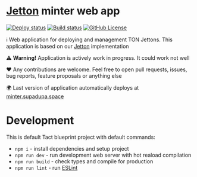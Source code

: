 # [Jetton](https://github.com/supadupadao/jetton) minter web app

[![Deploy status](https://img.shields.io/github/actions/workflow/status/supadupadao/minter/static.yml?label=deploy)](https://github.com/supadupadao/minter/actions/workflows/static.yml)
[![Build status](https://img.shields.io/github/actions/workflow/status/supadupadao/minter/build.yml?label=build)](https://github.com/supadupadao/minter/actions/workflows/build.yml)
[![GitHub License](https://img.shields.io/github/license/supadupadao/minter)](https://github.com/supadupadao/minter/blob/master/LICENSE)

ℹ️ Web application for deploying and management TON Jettons. This application is based on our [Jetton](https://github.com/supadupadao/jetton) implementation

⚠️ <b>Warning!</b> Application is actively work in progress. It could work not well

❤️ Any contributions are welcome. Feel free to open pull requests, issues, bug reports, feature proposals or anything else

🌍 Last version of application automatically deploys at [minter.supadupa.space](https://minter.supadupa.space)

# Development

This is default Tact blueprint project with default commands:

- `npm i` - install dependencies and setup project
- `npm run dev` - run development web server with hot reaload compilation
- `npm run build` - check types and compile for production
- `npm run lint` - run [ESLint](https://eslint.org)

